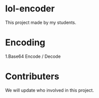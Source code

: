 # lol-encoder
This project made by my students. 

# Encoding
1.Base64 Encode / Decode

# Contributers
We will update who involved in this project.
